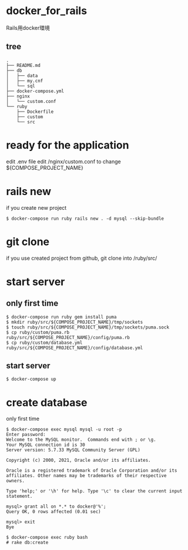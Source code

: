 # docker_for_rails
Rails用docker環境

## tree
```
.
├── README.md
├── db
│   ├── data
│   ├── my.cnf
│   └── sql
├── docker-compose.yml
├── nginx
│   └── custom.conf
└── ruby
    ├── Dockerfile
    ├── custom
    └── src
```

# ready for the application
edit .env file
edit /nginx/custom.conf to change ${COMPOSE_PROJECT_NAME}

# rails new 
if you create new project
```
$ docker-compose run ruby rails new . -d mysql --skip-bundle
```

# git clone
if you use created project from github, git clone into /ruby/src/

# start server
## only first time
```
$ docker-compose run ruby gem install puma
$ mkdir ruby/src/${COMPOSE_PROJECT_NAME}/tmp/sockets
$ touch ruby/src/${COMPOSE_PROJECT_NAME}/tmp/sockets/puma.sock
$ cp ruby/custom/puma.rb ruby/src/${COMPOSE_PROJECT_NAME}/config/puma.rb
$ cp ruby/custom/database.yml ruby/src/${COMPOSE_PROJECT_NAME}/config/database.yml
```

## start server
```
$ docker-compose up
```

# create database
only first time
```
$ docker-compose exec mysql mysql -u root -p
Enter password: 
Welcome to the MySQL monitor.  Commands end with ; or \g.
Your MySQL connection id is 30
Server version: 5.7.33 MySQL Community Server (GPL)

Copyright (c) 2000, 2021, Oracle and/or its affiliates.

Oracle is a registered trademark of Oracle Corporation and/or its
affiliates. Other names may be trademarks of their respective
owners.

Type 'help;' or '\h' for help. Type '\c' to clear the current input statement.

mysql> grant all on *.* to docker@'%';
Query OK, 0 rows affected (0.01 sec)

mysql> exit
Bye

$ docker-compose exec ruby bash
# rake db:create
```